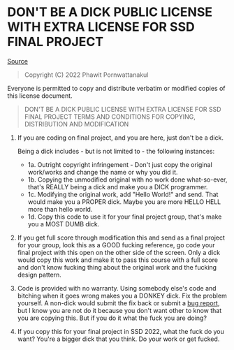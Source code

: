 # DON'T BE A DICK PUBLIC LICENSE WITH EXTRA LICENSE FOR SSD FINAL PROJECT

[Source](https://github.com/philsturgeon/dbad)

> Copyright (C) 2022 Phawit Pornwattanakul

 Everyone is permitted to copy and distribute verbatim or modified copies of this license document.

> DON'T BE A DICK PUBLIC LICENSE WITH EXTRA LICENSE FOR SSD FINAL PROJECT
> TERMS AND CONDITIONS FOR COPYING, DISTRIBUTION AND MODIFICATION

1. If you are coding on final project, and you are here, just don't be a dick.

   Being a dick includes - but is not limited to - the following instances:

   - 1a. Outright copyright infringement - Don't just copy the original work/works and change the name or why you did it. 
   - 1b. Copying the unmodified original with no work done what-so-ever, that's REALLY being a dick and make you a DICK programmer. 
   - 1c. Modifying the original work, add "Hello World!" and send. That would make you a PROPER dick. Maybe you are more HELLO HELL more than hello world.
   - 1d. Copy this code to use it for your final project group, that's make you a MOST DUMB dick.

3. If you get full score through modification this and send as a final project for your group, look this as a GOOD fucking reference, go code your final project with this open on the other side of the screen. Only a dick would copy this work and make it to pass this course with a full score and don't know fucking thing about the original work and the fucking design pattern.

4. Code is provided with no warranty. Using somebody else's code and bitching when it goes wrong makes
   you a DONKEY dick. Fix the problem yourself. A non-dick would submit the fix back or submit a [bug report](https://www.chiark.greenend.org.uk/~sgtatham/bugs.html), but I know you are not do it because you don't want other to know that you are copying this. But if you do it what the fuck you are doing?

5. If you copy this for your final project in SSD 2022, what the fuck do you want? You're a bigger dick that you think. Do your work or get fucked.